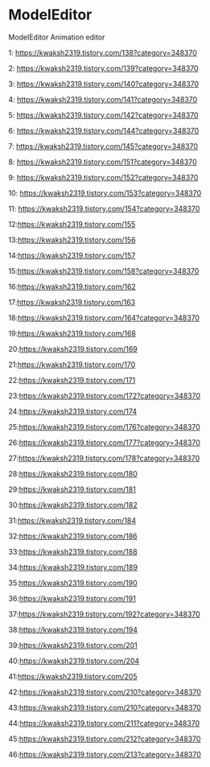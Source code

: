 # ModelEditor
ModelEditor
Animation editor

1: https://kwaksh2319.tistory.com/138?category=348370

2: https://kwaksh2319.tistory.com/139?category=348370

3: https://kwaksh2319.tistory.com/140?category=348370

4: https://kwaksh2319.tistory.com/141?category=348370

5: https://kwaksh2319.tistory.com/142?category=348370

6: https://kwaksh2319.tistory.com/144?category=348370

7: https://kwaksh2319.tistory.com/145?category=348370

8: https://kwaksh2319.tistory.com/151?category=348370

9: https://kwaksh2319.tistory.com/152?category=348370

10: https://kwaksh2319.tistory.com/153?category=348370

11: https://kwaksh2319.tistory.com/154?category=348370

12:https://kwaksh2319.tistory.com/155

13:https://kwaksh2319.tistory.com/156

14:https://kwaksh2319.tistory.com/157

15:https://kwaksh2319.tistory.com/158?category=348370

16:https://kwaksh2319.tistory.com/162

17:https://kwaksh2319.tistory.com/163

18:https://kwaksh2319.tistory.com/164?category=348370

19:https://kwaksh2319.tistory.com/168

20:https://kwaksh2319.tistory.com/169

21:https://kwaksh2319.tistory.com/170

22:https://kwaksh2319.tistory.com/171

23:https://kwaksh2319.tistory.com/172?category=348370

24:https://kwaksh2319.tistory.com/174

25:https://kwaksh2319.tistory.com/176?category=348370

26:https://kwaksh2319.tistory.com/177?category=348370

27:https://kwaksh2319.tistory.com/178?category=348370

28:https://kwaksh2319.tistory.com/180

29:https://kwaksh2319.tistory.com/181

30:https://kwaksh2319.tistory.com/182

31:https://kwaksh2319.tistory.com/184

32:https://kwaksh2319.tistory.com/186

33:https://kwaksh2319.tistory.com/188

34:https://kwaksh2319.tistory.com/189

35:https://kwaksh2319.tistory.com/190

36:https://kwaksh2319.tistory.com/191

37:https://kwaksh2319.tistory.com/192?category=348370

38:https://kwaksh2319.tistory.com/194

39:https://kwaksh2319.tistory.com/201

40:https://kwaksh2319.tistory.com/204

41:https://kwaksh2319.tistory.com/205

42:https://kwaksh2319.tistory.com/210?category=348370

43:https://kwaksh2319.tistory.com/210?category=348370

44:https://kwaksh2319.tistory.com/211?category=348370

45:https://kwaksh2319.tistory.com/212?category=348370

46:https://kwaksh2319.tistory.com/213?category=348370
